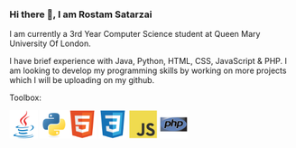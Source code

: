 ### Hi there 👋, I am Rostam Satarzai

I am currently a 3rd Year Computer Science student at Queen Mary University Of London.

I have brief experience with Java, Python, HTML, CSS, JavaScript & PHP. I am looking to develop my programming skills by working on more projects which I will be uploading on my github.

Toolbox:

<img src = "https://github.com/devicons/devicon/blob/master/icons/java/java-original.svg" alt="Java" width="50" height="50" /> <img src = 
"https://github.com/devicons/devicon/blob/master/icons/python/python-original.svg" alt = "python" width="50" height="50" /><img src = "https://github.com/devicons/devicon/blob/master/icons/html5/html5-original.svg" alt="html" widht="50" height="50" /> <img src="https://github.com/devicons/devicon/blob/master/icons/css3/css3-original.svg" alt = "CSS" width="50" height="50" />
<img src = "https://github.com/devicons/devicon/blob/master/icons/javascript/javascript-original.svg" alt="JavaScript logo" width="50" height="50" /> 
<img src = "https://github.com/devicons/devicon/blob/master/icons/php/php-original.svg" alt = "php" width = "50" height= "50" />

<!--
**Rostam25/Rostam25** is a ✨ _special_ ✨ repository because its `README.md` (this file) appears on your GitHub profile.

Here are some ideas to get you started:

- 🔭 I’m currently working on ...
- 🌱 I’m currently learning ...
- 👯 I’m looking to collaborate on ...
- 🤔 I’m looking for help with ...
- 💬 Ask me about ...
- 📫 How to reach me: ...
- 😄 Pronouns: ...
- ⚡ Fun fact: ...
-->
